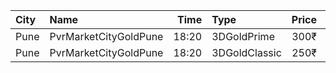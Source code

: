 | City | Name                  |  Time | Type          | Price | Capacity | Booked |
| :--- | :-------------------- | ----: | :------------ | ----: | -------: | -----: |
| Pune | PvrMarketCityGoldPune | 18:20 | 3DGoldPrime   |  300₹ |       11 |      7 |
| Pune | PvrMarketCityGoldPune | 18:20 | 3DGoldClassic |  250₹ |       12 |      7 |